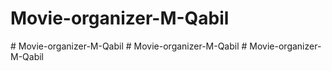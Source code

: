 # Movie-organizer-M-Qabil
#   M o v i e - o r g a n i z e r - M - Q a b i l  
 #   M o v i e - o r g a n i z e r - M - Q a b i l  
 #   M o v i e - o r g a n i z e r - M - Q a b i l  
 